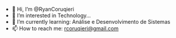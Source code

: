 - 👋 Hi, I’m @RyanCoruqieri
- 👀 I’m interested in Technology...
- 🌱 I’m currently learning: Análise e Desenvolvimento de Sistemas
- 📫 How to reach me: rcoruqieri@gmail.com

<!---
RyanCoruqieri/RyanCoruqieri is a ✨ special ✨ repository because its `README.md` (this file) appears on your GitHub profile.
You can click the Preview link to take a look at your changes.
--->
